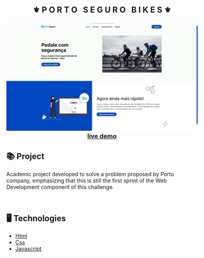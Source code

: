 <div align="center">
    <h2>⚜️ P O R T O &nbsp; S E G U R O &nbsp; B I K E S ⚜️</h2>
</div>

<h3 align="center">
    <img src="./.github/print.png" alt="project print screen">
    <br>
    <a href="https://erickks.github.io/sp1-porto-web/">live demo</a>
</h3>

## 📚 Project

<p>Academic project developed to solve a problem proposed by Porto company, emphasizing that this is still the first sprint of the Web Development component of this challenge.</p>

<br>

## 🖥 Technologies

- [Html](https://www.w3schools.com/html/)
- [Css](https://www.w3schools.com/css/)
- [Javascript](https://www.javascripttutorial.net/)
